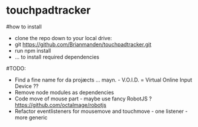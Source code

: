 # touchpadtracker

#how to install
* clone the repo down to your local drive:
* git https://github.com/Brianmanden/touchpadtracker.git
* run npm install
* ... to install required dependencies

#TODO:
* Find a fine name for da projæcts ... mayn. - V.O.I.D. = Virtual Online Input Device ??
* Remove node modules as dependencies
* Code move of mouse part - maybe use fancy RobotJS ? https://github.com/octalmage/robotjs
* Refactor eventlisteners for mousemove and touchmove - one listener - more generic
